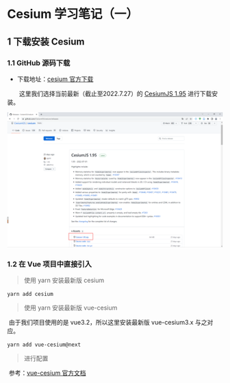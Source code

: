 # Cesium 学习笔记（一）



## 1 下载安装 Cesium

### 1.1 GitHub 源码下载

- 下载地址：[cesium 官方下载](https://github.com/CesiumGS/cesium/releases)

&emsp;&emsp;这里我们选择当前最新（截止至2022.7.27）的 [CesiumJS 1.95](https://github.com/CesiumGS/cesium/releases/tag/1.95) 进行下载安装。

![image-20220727124554308](img/image-20220727124554308.png)

### 1.2 在 Vue 项目中直接引入

> 使用 yarn 安装最新版 cesium

```shell
yarn add cesium
```

> 使用 yarn 安装最新版 vue-cesium

​		由于我们项目使用的是 vue3.2，所以这里安装最新版 vue-cesium3.x 与之对应。

```shell
yarn add vue-cesium@next
```

>进行配置

​		参考：[vue-cesium 官方文档](https://zouyaoji.top/vue-cesium/#/zh-CN/component/installation)